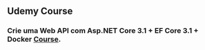 ## Udemy Course

### Crie uma Web API com Asp.NET Core 3.1 + EF Core 3.1 + Docker [Course](https://www.udemy.com/course/criando-web-api-com-aspnet-core-31-ef-core-31/).
